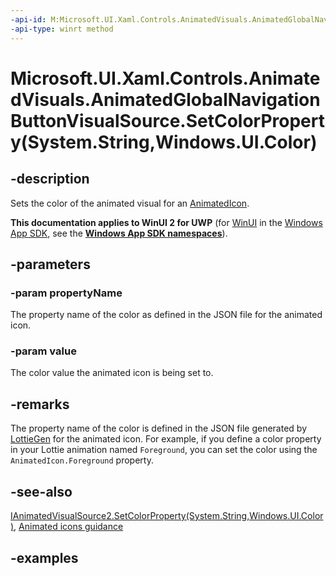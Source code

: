 ```yaml
---
-api-id: M:Microsoft.UI.Xaml.Controls.AnimatedVisuals.AnimatedGlobalNavigationButtonVisualSource.SetColorProperty(System.String,Windows.UI.Color)
-api-type: winrt method
---
```


# Microsoft.UI.Xaml.Controls.AnimatedVisuals.AnimatedGlobalNavigationButtonVisualSource.SetColorProperty(System.String,Windows.UI.Color)

<!--
public void SetColorProperty (string propertyName, Windows.UI.Color value);
-->

## -description

Sets the color of the animated visual for an [AnimatedIcon](AnimatedIcon.md).

**This documentation applies to WinUI 2 for UWP** (for [WinUI](/windows/apps/winui/winui3/) in the [Windows App SDK](/windows/apps/windows-app-sdk/), see the **[Windows App SDK namespaces](/windows/windows-app-sdk/api/winrt/)**).

## -parameters

### -param propertyName

The property name of the color as defined in the JSON file for the animated icon.

### -param value

The color value the animated icon is being set to.

## -remarks

The property name of the color is defined in the JSON file generated by [LottieGen](/windows/communitytoolkit/animations/lottie-scenarios/getting_started_codegen) for the animated icon. For example, if you define a color property in your Lottie animation named `Foreground`, you can set the color using the `AnimatedIcon.Foreground` property.

## -see-also

[IAnimatedVisualSource2.SetColorProperty(System.String,Windows.UI.Color)](../microsoft.ui.xaml.controls/ianimatedvisualsource2_setcolorproperty_245729801.md), [Animated icons guidance](/windows/apps/design/controls/animated-icon)

## -examples
